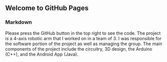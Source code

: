 ## Welcome to GitHub Pages


### Markdown

Please press the GitHub button in the top right to see the code. The project is a 4-axis robotic arm that I worked on in a team of 3. I was responsible for the software portion of the project as well as managing the group. The main components of the project include the circuitry, 3D design, the Arduino (C++), and the Android App (Java).
